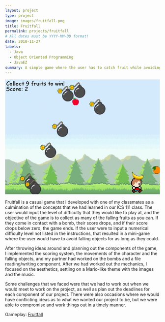 ```yaml
---
layout: project
type: project
image: images/fruitfall.png
title: Fruitfall
permalink: projects/fruitfall
# All dates must be YYYY-MM-DD format!
date: 2018-11-27
labels:
  - Java
  - Object Oriented Programming
  - JavaEZ
summary: A simple game where the user has to catch fruit while avoiding bombs.
---
```


<img class="ui image" vertical-align="right" src="/images/Screen Shot 2020-01-22 at 9.30.20 PM.png" length="800" width="1000">


Fruitfall is a casual game that I developed with one of my classmates as a culmination of the concepts that we had learned in our ICS 111 class. The user would input the level of difficulty that they would like to play at, and the objective of the game is to collect as many of the falling fruits as you can. If they come in contact with a bomb, their score drops, and if their score drops below zero, the game ends. If the user were to input a numerical difficulty level not listed in the instructions, that resulted in a mini-game where the user would have to avoid falling objects for as long as they could.


After throwing ideas around and planning out the components of the game, I implemented the scoring system, the movements of the character and the falling objects, and my partner had worked on the bombs and a file reading/writing component. After we had worked out the mechanics, I focused on the aesthetics, settling on a Mario-like theme with the images and the music. 


Some challenges that we faced were that we had to work out when we would meet to work on the project, as well as plan out the deadlines for each component of our project. There were also occasions where we would have conflicting ideas as to what we wanted our project to be, but we were able to compromise and work things out in a timely manner.  


Gameplay: <a href="https://www.youtube.com/watch?v=XXgyfs1-C80">Fruitfall</a>


